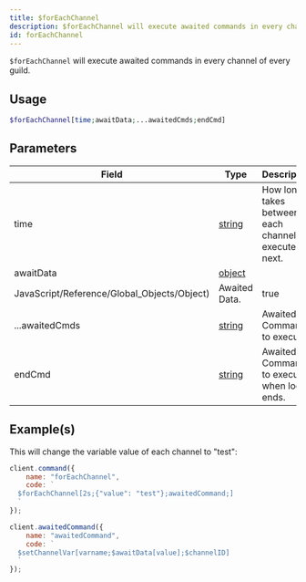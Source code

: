 ```yaml
---
title: $forEachChannel
description: $forEachChannel will execute awaited commands in every channel of every guild.
id: forEachChannel
---
```


`$forEachChannel` will execute awaited commands in every channel of every guild.

## Usage

```php
$forEachChannel[time;awaitData;...awaitedCmds;endCmd]
```

## Parameters

| Field                                       | Type                                                                                              | Description                                                 | Required |
| ------------------------------------------- | ------------------------------------------------------------------------------------------------- | ----------------------------------------------------------- | :------: |
| time                                        | [string](https://developer.mozilla.org/en-US/docs/Web/JavaScript/Reference/Global_Objects/String) | How long it takes between each channel to execute the next. |   true   |
| awaitData                                   | [object](https://developer.mozilla.org/en-US/docs/Web/JavaScript/Reference/Global_Objects/Object) |
| JavaScript/Reference/Global_Objects/Object) | Awaited Data.                                                                                     | true                                                        |
| ...awaitedCmds                              | [string](https://developer.mozilla.org/en-US/docs/Web/JavaScript/Reference/Global_Objects/String) | Awaited Commands to execute.                                |   true   |
| endCmd                                      | [string](https://developer.mozilla.org/en-US/docs/Web/JavaScript/Reference/Global_Objects/String) | Awaited Command to execute when loop ends.                  |   true   |

## Example(s)

This will change the variable value of each channel to "test":

```javascript
client.command({
    name: "forEachChannel",
    code: `
  $forEachChannel[2s;{"value": "test"};awaitedCommand;]
  `
});

client.awaitedCommand({
    name: "awaitedCommand",
    code: `
  $setChannelVar[varname;$awaitData[value];$channelID]
  `
});
```
